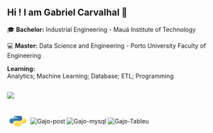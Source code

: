 ## Hi ! I am Gabriel Carvalhal 👋

  🎓 **Bachelor:** Industrial Engineering - Mauá Institute of Technology 

  💻 **Master:** Data Science and Engineering - Porto University Faculty of Engineering
  
  **Learning:** <br>
  Analytics; Machine Learning; Database; ETL; Programming
  ##
 
  <img height="180em" src="https://github-readme-stats.vercel.app/api?username=gccarvalhal&show_icons=true&theme=default&include_all_commits=true&count_private=true"/>
  <div style="display: inline_block"><br>
</div>
<div style="display: inline_block"><br>
  <img align="center" alt="Gajo-Python" height="30" width="50" src="https://raw.githubusercontent.com/devicons/devicon/master/icons/python/python-original.svg">
  <img align="center" alt="Gajo-post" height="50" width="70" src="https://cdn.jsdelivr.net/gh/devicons/devicon@latest/icons/postgresql/postgresql-plain-wordmark.svg" />
    <img align="center" alt="Gajo-mysql" height="50" width="70" src="https://cdn.jsdelivr.net/gh/devicons/devicon@latest/icons/mysql/mysql-plain-wordmark.svg" />
  <img align="center" alt="Gajo-Tableu" height="30" width="150" src="https://upload.wikimedia.org/wikipedia/commons/4/4b/Tableau_Logo.png" />
  </div>

                  

